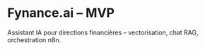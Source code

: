 # Fynance.ai – MVP

Assistant IA pour directions financières – vectorisation, chat RAG, orchestration n8n.
